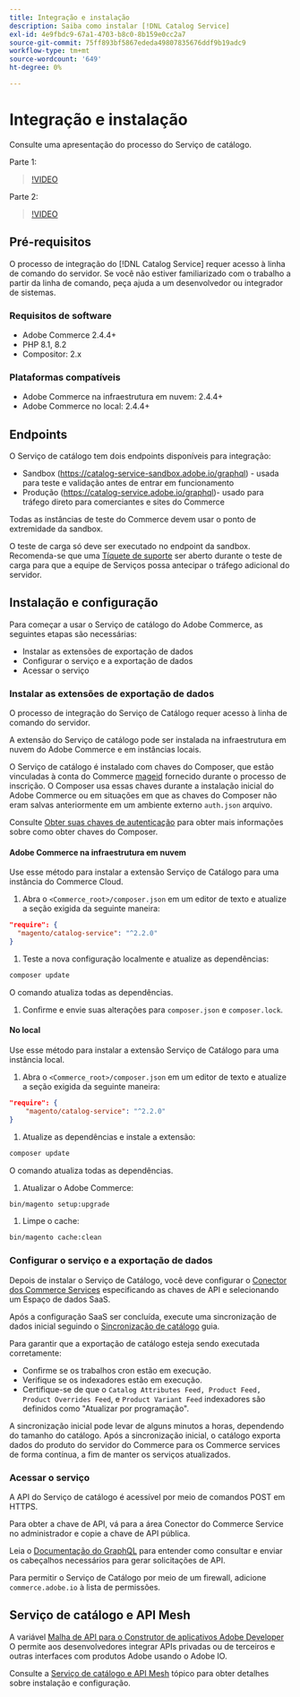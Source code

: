 ```yaml
---
title: Integração e instalação
description: Saiba como instalar [!DNL Catalog Service]
exl-id: 4e9fbdc9-67a1-4703-b8c0-8b159e0cc2a7
source-git-commit: 75ff893bf5867ededa49807835676ddf9b19adc9
workflow-type: tm+mt
source-wordcount: '649'
ht-degree: 0%

---
```


# Integração e instalação

Consulte uma apresentação do processo do Serviço de catálogo.

Parte 1:

>[!VIDEO](https://video.tv.adobe.com/v/3415599)

Parte 2:

>[!VIDEO](https://video.tv.adobe.com/v/3415600)

## Pré-requisitos

O processo de integração do [!DNL Catalog Service] requer acesso à linha de comando do servidor. Se você não estiver familiarizado com o trabalho a partir da linha de comando, peça ajuda a um desenvolvedor ou integrador de sistemas.

### Requisitos de software

- Adobe Commerce 2.4.4+
- PHP 8.1, 8.2
- Compositor: 2.x

### Plataformas compatíveis

- Adobe Commerce na infraestrutura em nuvem: 2.4.4+
- Adobe Commerce no local: 2.4.4+

## Endpoints

O Serviço de catálogo tem dois endpoints disponíveis para integração:

- Sandbox (https://catalog-service-sandbox.adobe.io/graphql) - usada para teste e validação antes de entrar em funcionamento
- Produção (https://catalog-service.adobe.io/graphql)- usado para tráfego direto para comerciantes e sites do Commerce

Todas as instâncias de teste do Commerce devem usar o ponto de extremidade da sandbox.

O teste de carga só deve ser executado no endpoint da sandbox. Recomenda-se que uma [Tíquete de suporte](https://experienceleague.adobe.com/docs/commerce-knowledge-base/kb/help-center-guide/magento-help-center-user-guide.html#submit-ticket) ser aberto durante o teste de carga para que a equipe de Serviços possa antecipar o tráfego adicional do servidor.

## Instalação e configuração

Para começar a usar o Serviço de catálogo do Adobe Commerce, as seguintes etapas são necessárias:

- Instalar as extensões de exportação de dados
- Configurar o serviço e a exportação de dados
- Acessar o serviço

### Instalar as extensões de exportação de dados

O processo de integração do Serviço de Catálogo requer acesso à linha de comando do servidor.

A extensão do Serviço de catálogo pode ser instalada na infraestrutura em nuvem do Adobe Commerce e em instâncias locais.

O Serviço de catálogo é instalado com chaves do Composer, que estão vinculadas à conta do Commerce [mageid](https://developer.adobe.com/commerce/marketplace/guides/sellers/profile-personal/#field-descriptions) fornecido durante o processo de inscrição. O Composer usa essas chaves durante a instalação inicial do Adobe Commerce ou em situações em que as chaves do Composer não eram salvas anteriormente em um ambiente externo `auth.json` arquivo.

Consulte [Obter suas chaves de autenticação](https://experienceleague.adobe.com/docs/commerce-operations/installation-guide/prerequisites/authentication-keys.html) para obter mais informações sobre como obter chaves do Composer.

#### Adobe Commerce na infraestrutura em nuvem

Use esse método para instalar a extensão Serviço de Catálogo para uma instância do Commerce Cloud.

1. Abra o `<Commerce_root>/composer.json` em um editor de texto e atualize a seção exigida da seguinte maneira:

```json
"require": {
  "magento/catalog-service": "^2.2.0"
}
```

1. Teste a nova configuração localmente e atualize as dependências:

```bash
composer update
```

O comando atualiza todas as dependências.

1. Confirme e envie suas alterações para `composer.json` e `composer.lock`.

#### No local

Use esse método para instalar a extensão Serviço de Catálogo para uma instância local.

1. Abra o `<Commerce_root>/composer.json` em um editor de texto e atualize a seção exigida da seguinte maneira:

```json
"require": {
    "magento/catalog-service": "^2.2.0"
}
```

1. Atualize as dependências e instale a extensão:

```bash
composer update
```

O comando atualiza todas as dependências.

1. Atualizar o Adobe Commerce:

```bash
bin/magento setup:upgrade
```

1. Limpe o cache:

```bash
bin/magento cache:clean
```

### Configurar o serviço e a exportação de dados

Depois de instalar o Serviço de Catálogo, você deve configurar o [Conector dos Commerce Services](https://experienceleague.adobe.com/docs/commerce-merchant-services/user-guides/integration-services/saas.html#apikey) especificando as chaves de API e selecionando um Espaço de dados SaaS.

Após a configuração SaaS ser concluída, execute uma sincronização de dados inicial seguindo o [Sincronização de catálogo](https://experienceleague.adobe.com/docs/commerce-merchant-services/user-guides/data-services/catalog-sync.html) guia.

Para garantir que a exportação de catálogo esteja sendo executada corretamente:

- Confirme se os trabalhos cron estão em execução.
- Verifique se os indexadores estão em execução.
- Certifique-se de que o `Catalog Attributes Feed, Product Feed, Product Overrides Feed`, e `Product Variant Feed` indexadores são definidos como &quot;Atualizar por programação&quot;.

A sincronização inicial pode levar de alguns minutos a horas, dependendo do tamanho do catálogo. Após a sincronização inicial, o catálogo exporta dados do produto do servidor do Commerce para os Commerce services de forma contínua, a fim de manter os serviços atualizados.

### Acessar o serviço

A API do Serviço de catálogo é acessível por meio de comandos POST em HTTPS.

Para obter a chave de API, vá para a área Conector do Commerce Service no administrador e copie a chave de API pública.

Leia o [Documentação do GraphQL](https://developer.adobe.com/commerce/webapi/graphql/) para entender como consultar e enviar os cabeçalhos necessários para gerar solicitações de API.

Para permitir o Serviço de Catálogo por meio de um firewall, adicione `commerce.adobe.io` à lista de permissões.

## Serviço de catálogo e API Mesh

A variável [Malha de API para o Construtor de aplicativos Adobe Developer](https://developer.adobe.com/graphql-mesh-gateway/gateway/overview/) O permite aos desenvolvedores integrar APIs privadas ou de terceiros e outras interfaces com produtos Adobe usando o Adobe IO.

Consulte a  [Serviço de catálogo e API Mesh](mesh.md) tópico para obter detalhes sobre instalação e configuração.
